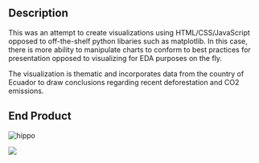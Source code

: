 ## Description
This was an attempt to create visualizations using HTML/CSS/JavaScript opposed to off-the-shelf python libaries such as matplotlib. In this case, there is more ability to manipulate charts to conform to best practices for presentation opposed to visualizing for EDA purposes on the fly.

The visualization is thematic and incorporates data from the country of Ecuador to draw conclusions regarding recent deforestation and CO2 emissions.

## End Product
![hippo](https://github.com/MartinFBanghart/JS-Visualization/visualization_GIF.png)

<img src="./assets/visualization_GIF.png"/>
